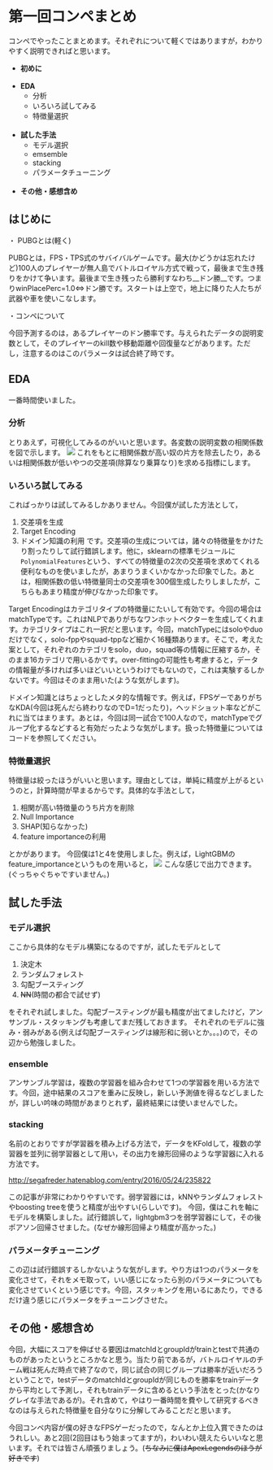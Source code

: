 
# 第一回コンペまとめ

コンペでやったことまとめます。それぞれについて軽くではありますが，わかりやすく説明できればと思います。

- **初めに**
<br><br>
- **EDA**
    - 分析
    - いろいろ試してみる
    - 特徴量選択
<br><br>
- **試した手法**
    - モデル選択
    - emsemble
    - stacking
    - パラメータチューニング
<br><br>
- **その他・感想含め**

## はじめに

・ PUBGとは(軽く)

PUBGとは，FPS・TPS式のサバイバルゲームです。最大(かどうかは忘れたけど)100人のプレイヤーが無人島でバトルロイヤル方式で戦って，最後まで生き残りをかけて争います。最後まで生き残ったら勝利すなわち__ドン勝__です。つまりwinPlacePerc=1.0⇔ドン勝です。スタートは上空で，地上に降りた人たちが武器や車を使いこなします。

・コンペについて

今回予測するのは，あるプレイヤーのドン勝率です。与えられたデータの説明変数として，そのプレイヤーのkill数や移動距離や回復量などがあります。ただし，注意するのはこのパラメータは試合終了時です。

## EDA
一番時間使いました。

### 分析
とりあえず，可視化してみるのがいいと思います。各変数の説明変数の相関係数を図で示します。
<img src="./image/corr.png">
これをもとに相関係数が高い奴の片方を除去したり，あるいは相関係数が低いやつの交差項(除算なり乗算なり)を求める指標にします。


### いろいろ試してみる

こればっかりは試してみるしかありません。今回僕が試した方法として，
1. 交差項を生成
2. Target Encoding
3. ドメイン知識の利用
です。交差項の生成については，諸々の特徴量をかけたり割ったりして試行錯誤します。他に，sklearnの標準モジュールに`PolynomialFeatures`という、すべての特徴量の2次の交差項を求めてくれる便利なものを使いましたが，あまりうまくいかなかった印象でした。あとは，相関係数の低い特徴量同士の交差項を300個生成したりしましたが，こちらもあまり精度が伸びなかった印象です。

Target Encodingはカテゴリタイプの特徴量にたいして有効です。今回の場合はmatchTypeです。これはNLPでありがちなワンホットベクターを生成してくれます。カテゴリタイプはこれ一択だと思います。今回，matchTypeにはsoloやduoだけでなく，solo-fppやsquad-tppなど細かく16種類あります。そこで，考えた案として，それぞれのカテゴリをsolo，duo，squad等の情報に圧縮するか，そのまま16カテゴリで用いるかです。over-fittingの可能性も考慮すると，データの情報量が多ければ多いほどいいというわけでもないので，これは実験するしかないです。今回はそのまま用いた(ような気がします)。

ドメイン知識とはちょっとしたメタ的な情報です。例えば，FPSゲーでありがちなKDA(今回は死んだら終わりなのでD=1だったり)，ヘッドショット率などがこれに当てはまります。あとは，今回は同一試合で100人なので，matchTypeでグループ化するなどすると有効だったような気がします。扱った特徴量についてはコードを参照してください。

### 特徴量選択

特徴量は絞ったほうがいいと思います。理由としては，単純に精度が上がるというのと，計算時間が早まるからです。具体的な手法として，
1. 相関が高い特徴量のうち片方を削除
2. Null Importance
3. SHAP(知らなかった)
4. feature importanceの利用

とかがあります。
今回僕は1と4を使用しました。例えば，LightGBMのfeature_importanceというものを用いると，
<img src="./image/feature_imp.png">
こんな感じで出力できます。(ぐっちゃぐちゃですいません。)

## 試した手法

### モデル選択
ここから具体的なモデル構築になるのですが，試したモデルとして
1. 決定木
2. ランダムフォレスト
3. 勾配ブースティング
4. ~~NN~~(時間の都合で試せず)

をそれぞれ試しました。勾配ブースティングが最も精度が出てましたけど，アンサンブル・スタッキングも考慮してまだ残しておきます。
それぞれのモデルに強み・弱みがある(例えば勾配ブースティングは線形和に弱いとか。。。)ので，その辺から勉強しました。

### ensemble
アンサンブル学習は，複数の学習器を組み合わせて1つの学習器を用いる方法です。今回，途中結果のスコアを重みに反映し，新しい予測値を得るなどしましたが，詳しい吟味の時間があまりとれず，最終結果には使いませんでした。

### stacking
名前のとおりですが学習器を積み上げる方法で，データをKFoldして，複数の学習器を並列に弱学習器として用い，その出力を線形回帰のような学習器に入れる方法です。

http://segafreder.hatenablog.com/entry/2016/05/24/235822

この記事が非常にわかりやすいです。弱学習器には，kNNやランダムフォレストやboosting treeを使うと精度が出やすい(らしいです)。
今回，僕はこれを軸にモデルを構築しました。試行錯誤して，lightgbm3つを弱学習器にして，その後ポアソン回帰させました。(なぜか線形回帰より精度が高かった。)

### パラメータチューニング
この辺は試行錯誤するしかないような気がします。やり方は1つのパラメータを変化させて，それをメモ取って，いい感じになったら別のパラメータについても変化させていくという感じです。今回，スタッキングを用いるにあたり，できるだけ違う感じにパラメータをチューニングさせた。

## その他・感想含め
今回，大幅にスコアを伸ばせる要因はmatchIdとgroupIdがtrainとtestで共通のものがあったというところかなと思う。当たり前であるが，バトルロイヤルのチーム戦は死んだ時点で終了なので，同じ試合の同じグループは勝率が近いだろうということで，testデータのmatchIdとgroupIdが同じものを勝率をtrainデータから平均として予測し，それもtrainデータに含めるという手法をとった(かなりグレイな手法であるが)。それ含めて，やはり一番時間を費やして研究するべきなのは与えられた特徴量を自分なりに分解してみることだと思います。

今回コンペ内容が僕の好きなFPSゲーだったので，なんとか上位入賞できたのはうれしい。あと2回(2回目はもう始まってますが)，わいわい競えたらいいなと思います。それでは皆さん頑張りましょう。(~~ちなみに僕はApexLegendsのほうが好きです~~)


```python

```
